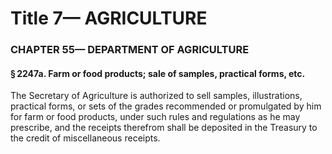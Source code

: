 
# Title 7— AGRICULTURE
### CHAPTER 55— DEPARTMENT OF AGRICULTURE
#### § 2247a. Farm or food products; sale of samples, practical forms, etc.

The Secretary of Agriculture is authorized to sell samples, illustrations, practical forms, or sets of the grades recommended or promulgated by him for farm or food products, under such rules and regulations as he may prescribe, and the receipts therefrom shall be deposited in the Treasury to the credit of miscellaneous receipts.
